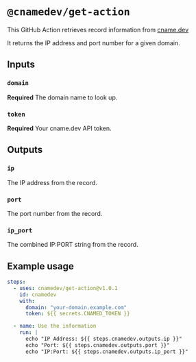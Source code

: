 # `@cnamedev/get-action`

This GitHub Action retrieves record information from [cname.dev](https://cname.dev)

It returns the IP address and port number for a given domain.

## Inputs

### `domain`

**Required** The domain name to look up.

### `token`

**Required** Your cname.dev API token.

## Outputs

### `ip`

The IP address from the record.

### `port`

The port number from the record.

### `ip_port`

The combined IP:PORT string from the record.

## Example usage

```yaml
steps:
  - uses: cnamedev/get-action@v1.0.1
    id: cnamedev
    with:
      domain: "your-domain.example.com"
      token: ${{ secrets.CNAMED_TOKEN }}

  - name: Use the information
    run: |
      echo "IP Address: ${{ steps.cnamedev.outputs.ip }}"
      echo "Port: ${{ steps.cnamedev.outputs.port }}"
      echo "IP:Port: ${{ steps.cnamedev.outputs.ip_port }}"
```
